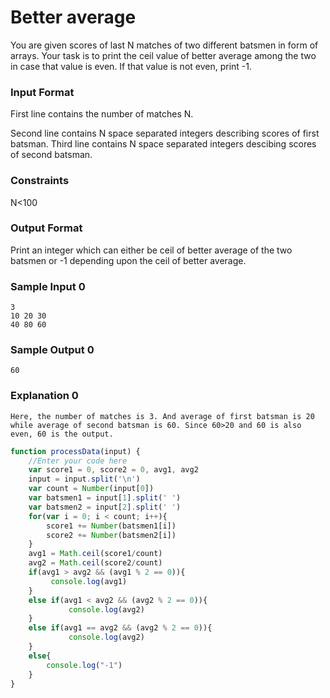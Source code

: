# Better average

You are given scores of last N matches of two different batsmen in form of arrays. Your task is to print the ceil value of better average among the two in case that value is even. If that value is not even, print -1.

### Input Format

First line contains the number of matches N.

Second line contains N space separated integers describing scores of first batsman. Third line contains N space separated integers descibing scores of second batsman.

### Constraints

N<100

### Output Format

Print an integer which can either be ceil of better average of the two batsmen or -1 depending upon the ceil of better average.

### Sample Input 0
```
3
10 20 30
40 80 60
```
### Sample Output 0
```
60
```
### Explanation 0
```
Here, the number of matches is 3. And average of first batsman is 20 while average of second batsman is 60. Since 60>20 and 60 is also even, 60 is the output. 
```

```javascript
function processData(input) {
    //Enter your code here
    var score1 = 0, score2 = 0, avg1, avg2
    input = input.split('\n')
    var count = Number(input[0])
    var batsmen1 = input[1].split(' ')
    var batsmen2 = input[2].split(' ')
    for(var i = 0; i < count; i++){
        score1 += Number(batsmen1[i])
        score2 += Number(batsmen2[i])
    }
    avg1 = Math.ceil(score1/count)
    avg2 = Math.ceil(score2/count)
    if(avg1 > avg2 && (avg1 % 2 == 0)){
         console.log(avg1)
    }
    else if(avg1 < avg2 && (avg2 % 2 == 0)){
             console.log(avg2)
    }
    else if(avg1 == avg2 && (avg2 % 2 == 0)){
             console.log(avg2)
    }
    else{
        console.log("-1")
    }  
} 
```